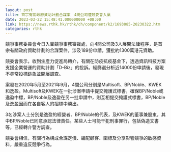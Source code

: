 ```yaml
---
layout: post
title: 首宗有關政府資助計劃合謀案　4間公司遭競委會入稟
date: 2023-03-22 15:48:41.000000000 +08:00
link: https://news.rthk.hk/rthk/ch/component/k2/1693085-20230322.htm
categories: rthk
---
```


競爭事務委員會今日入稟競爭事務審裁處，向4間公司及3人展開法律程序，是首宗有關政府資助計劃的合謀案件，涉及189份申請，獲批約1300萬港元資助。

競委會表示，收到生產力促進局轉介，有關在防疫抗疫基金下，透過資訊科技方案支援企業營運的資助計劃「D-Biz」的投訴。經篩選分析近14000份申請後，發現不尋常投標跡象並開展調查。

案發在2020年5月至2021年9月，4間公司分別是Multisoft、BP/Noble、KWEK和逸盈。Multisoft及KWEK在一批涉案申請中提交掩護式標書，確保BP/Noble或逸盈中標，BP/Noble及逸盈在另一批申請中，則互相提交掩護式標書，BP/Noble及逸盈因而在各自客人的招標中勝出。

3名涉案人士分別是逸盈的經營者、BP/Noble的代表，及KWEK的董事兼股東，其中BP/Noble已同意承認法律責任。某些人士可能干犯刑事罪行，包括偽造文書等，已經轉介警方調查。

競委會相信，有關行為構成合謀定價、編配顧客、圍標及分享影響競爭的敏感資料，嚴重違反競爭行為。
